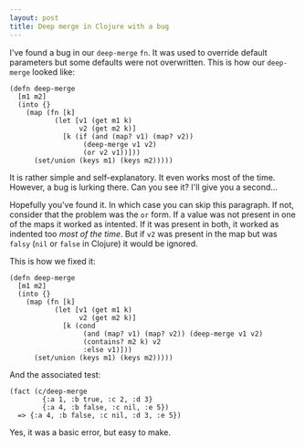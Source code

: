```yaml
---
layout: post
title: Deep merge in Clojure with a bug
---
```


I've found a bug in our `deep-merge` `fn`. It was used to override default parameters but some defaults were not overwritten. This is how our `deep-merge` looked like:

    (defn deep-merge
      [m1 m2]
      (into {}
        (map (fn [k]
               (let [v1 (get m1 k)
                     v2 (get m2 k)]
                 [k (if (and (map? v1) (map? v2))
                      (deep-merge v1 v2)
                      (or v2 v1))]))
          (set/union (keys m1) (keys m2)))))

It is rather simple and self-explanatory. It even works most of the time. However, a bug is lurking there. Can you see it? I'll give you a second...

Hopefully you've found it. In which case you can skip this paragraph. If not, consider that the problem was the `or` form. If a value was not present in one of the maps it worked as intented. If it was present in both, it worked as indented too *most of the time*. But if `v2` was present in the map but was `falsy` (`nil` or `false` in Clojure) it would be ignored.

This is how we fixed it:

    (defn deep-merge
      [m1 m2]
      (into {}
        (map (fn [k]
               (let [v1 (get m1 k)
                     v2 (get m2 k)]
                 [k (cond
                      (and (map? v1) (map? v2)) (deep-merge v1 v2)
                      (contains? m2 k) v2
                      :else v1)]))
          (set/union (keys m1) (keys m2)))))

And the associated test:

    (fact (c/deep-merge
            {:a 1, :b true, :c 2, :d 3}
            {:a 4, :b false, :c nil, :e 5})
      => {:a 4, :b false, :c nil, :d 3, :e 5})

Yes, it was a basic error, but easy to make.
